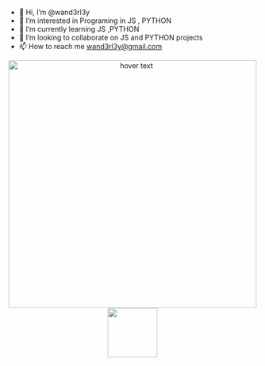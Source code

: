 - 👋 Hi, I’m @wand3rl3y
- 👀 I’m interested in Programing in JS , PYTHON
- 🌱 I’m currently learning JS ,PYTHON
- 💞️ I’m looking to collaborate on JS and PYTHON projects 
- 📫 How to reach me wand3rl3y@gmail.com

<!---
wand3rl3y/wand3rl3y is a ✨ special ✨ repository because its `README.md` (this file) appears on your GitHub profile.
You can click the Preview link to take a look at your changes.
--->

<p align="center">
  <img src="https://github-readme-stats.vercel.app/api?username=wand3rl3y" width="500" title="hover text">
  <img src="https://miro.medium.com/max/1400/1*18SPGkIHPuF9Ivtg_T4AUw.png" width="100" >
</p>
